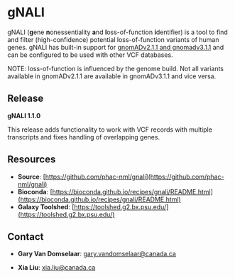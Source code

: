 # gNALI #

gNALI (**g**ene **n**onessentiality **a**nd **l**oss-of-function **i**dentifier) is a tool to find and filter (high-confidence) 
potential loss-of-function variants of human genes. gNALI has built-in support for [gnomADv2.1.1 and gnomadv3.1.1](https://gnomad.broadinstitute.org/) 
and can be configured to be used with other VCF databases.

NOTE: loss-of-function is influenced by the genome build. Not all variants available in gnomADv2.1.1 are
available in gnomADv3.1.1 and vice versa.

## Release ##

**gNALI 1.1.0**

This release adds functionality to work with VCF records with multiple transcripts and fixes handling of overlapping genes.


## Resources ##

* **Source**: [https://github.com/phac-nml/gnali](https://github.com/phac-nml/gnali)
* **Bioconda**: [https://bioconda.github.io/recipes/gnali/README.html](https://bioconda.github.io/recipes/gnali/README.html)
* **Galaxy Toolshed**: [https://toolshed.g2.bx.psu.edu/](https://toolshed.g2.bx.psu.edu/)

## Contact ##

* **Gary Van Domselaar**: gary.vandomselaar@canada.ca

* **Xia Liu**: xia.liu@canada.ca
